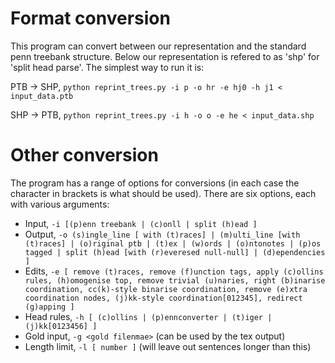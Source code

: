 # Format conversion
This program can convert between our representation and the standard penn treebank structure.
Below our representation is refered to as 'shp' for 'split head parse'.
The simplest way to run it is:

PTB -> SHP, `python reprint_trees.py -i p -o hr -e hj0 -h j1 < input_data.ptb`

SHP -> PTB, `python reprint_trees.py -i h -o o -e he < input_data.shp`

# Other conversion
The program has a range of options for conversions (in each case the character in brackets is what should be used).
There are six options, each with various arguments:

- Input, `-i [(p)enn treebank | (c)onll | split (h)ead ]`
- Output, `-o (s)ingle_line [ with (t)races] | (m)ulti_line [with (t)races] | (o)riginal ptb | (t)ex | (w)ords | (o)ntonotes | (p)os tagged | split (h)ead [with (r)everesed null-null] | (d)ependencies ]`
- Edits, `-e [ remove (t)races, remove (f)unction tags, apply (c)ollins rules, (h)omogenise top, remove trivial (u)naries, right (b)inarise coordination, cc(k)-style binarise coordination, remove (e)xtra coordination nodes, (j)kk-style coordination[012345], redirect (g)apping ]`
- Head rules, `-h [ (c)ollins | (p)ennconverter | (t)iger | (j)kk[0123456] ]`
- Gold input, `-g <gold filenmae>` (can be used by the tex output)
- Length limit, `-l [ number ]` (will leave out sentences longer than this)

